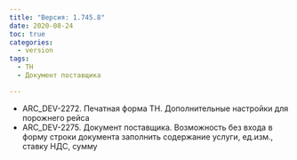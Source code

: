 ```yaml
---
title: "Версия: 1.745.8"
date: 2020-08-24
toc: true
categories:
  - version
tags:
  - ТН
  - Документ поставщика

---
```


-   ARC_DEV-2272. Печатная форма ТН. Дополнительные настройки для порожнего рейса
-   ARC_DEV-2275. Документ поставщика. Возможность без входа в форму строки документа заполнить содержание услуги, ед.изм., ставку НДС, сумму
